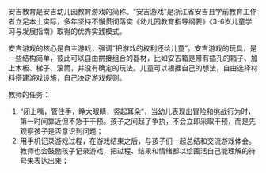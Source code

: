 安吉教育是安吉幼儿园教育游戏的简称。“安吉游戏”是浙江省安吉县学前教育工作者立足本土实际，多年坚持不懈贯彻落实《幼儿园教育指导纲要》《3-6岁儿童学习与发展指南》取得的优秀实践模式。

安吉游戏的核心是自主游戏，强调“把游戏的权利还给儿童”。安吉游戏的玩具，是一些结构简单，彼此可以自由拼接组合的器材，比如安吉箱是带有插孔的箱子、加上木板、梯子、滚筒，并没有确定的玩法。儿童可以根据自己的想法，自由选择材料搭建游戏设施，自己决定游戏规则。

教师的任务：

1. “闭上嘴，管住手，睁大眼睛，竖起耳朵”，当幼儿表现出冒险和挑战行为时，第一时间靠近但不急于干预。孩子之间起了争执，不会立即采取干预，而是先观察孩子是否意识到问题；
2. 用手机记录游戏过程，在游戏结束之后，与孩子们一起总结和交流游戏体会。教师也会鼓励孩子记录游戏，把过程、结果和情绪都以绘画活自己能理解的符号来表达出来；